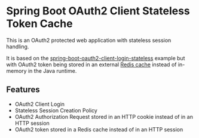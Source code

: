 # Spring Boot OAuth2 Client Stateless Token Cache

This is an OAuth2 protected web application with stateless session handling.

It is based on the [spring-boot-oauth2-client-login-stateless](../oauth2-client-login-stateless) example
but with OAuth2 token being stored in an external [Redis cache](https://redis.io) instead of in-memory in
the Java runtime.

## Features
* OAuth2 Client Login
* Stateless Session Creation Policy
* OAuth2 Authorization Request stored in an HTTP cookie instead of in an HTTP session
* OAuth2 token stored in a Redis cache instead of in an HTTP session
